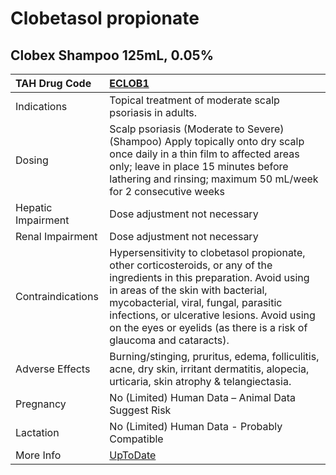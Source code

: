 # Clobetasol propionate

## Clobex Shampoo 125mL, 0.05%

| TAH Drug Code      | [ECLOB1](https://www.tahsda.org.tw/drugs/hissearch.php?drug_code=ECLOB1)                                                                                                                                                                                                                                                        |
|:-------------------|:--------------------------------------------------------------------------------------------------------------------------------------------------------------------------------------------------------------------------------------------------------------------------------------------------------------------------------|
| Indications        | Topical treatment of moderate scalp psoriasis in adults.                                                                                                                                                                                                                                                                        |
| Dosing             | Scalp psoriasis (Moderate to Severe) (Shampoo) Apply topically onto dry scalp once daily in a thin film to affected areas only; leave in place 15 minutes before lathering and rinsing; maximum 50 mL/week for 2 consecutive weeks                                                                                              |
| Hepatic Impairment | Dose adjustment not necessary                                                                                                                                                                                                                                                                                                   |
| Renal Impairment   | Dose adjustment not necessary                                                                                                                                                                                                                                                                                                   |
| Contraindications  | Hypersensitivity to clobetasol propionate, other corticosteroids, or any of the ingredients in this preparation. Avoid using in areas of the skin with bacterial, mycobacterial, viral, fungal, parasitic infections, or ulcerative lesions. Avoid using on the eyes or eyelids (as there is a risk of glaucoma and cataracts). |
| Adverse Effects    | Burning/stinging, pruritus, edema, folliculitis, acne, dry skin, irritant dermatitis, alopecia, urticaria, skin atrophy & telangiectasia.                                                                                                                                                                                       |
| Pregnancy          | No (Limited) Human Data – Animal Data Suggest Risk                                                                                                                                                                                                                                                                              |
| Lactation          | No (Limited) Human Data - Probably Compatible                                                                                                                                                                                                                                                                                   |
| More Info          | [UpToDate](https://www.uptodate.com/contents/clobetasol-propionate-drug-information)                                                                                                                                                                                                                                            |


